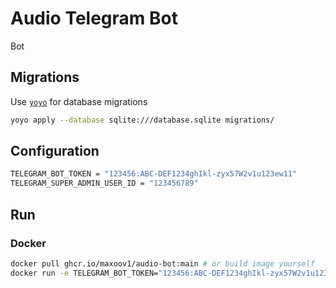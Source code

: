 # Audio Telegram Bot

Bot

## Migrations

Use [`yoyo`](https://ollycope.com/software/yoyo/latest/) for database migrations
```sh
yoyo apply --database sqlite:///database.sqlite migrations/
```

## Configuration

```sh
TELEGRAM_BOT_TOKEN = "123456:ABC-DEF1234ghIkl-zyx57W2v1u123ew11"
TELEGRAM_SUPER_ADMIN_USER_ID = "123456789"
```

## Run

### Docker
```sh
docker pull ghcr.io/maxoov1/audio-bot:main # or build image yourself
docker run -e TELEGRAM_BOT_TOKEN="123456:ABC-DEF1234ghIkl-zyx57W2v1u123ew11" -e TELEGRAM_SUPER_ADMIN_USER_ID="123456789" ghcr.io/maxoov1/audio-bot:main
```
